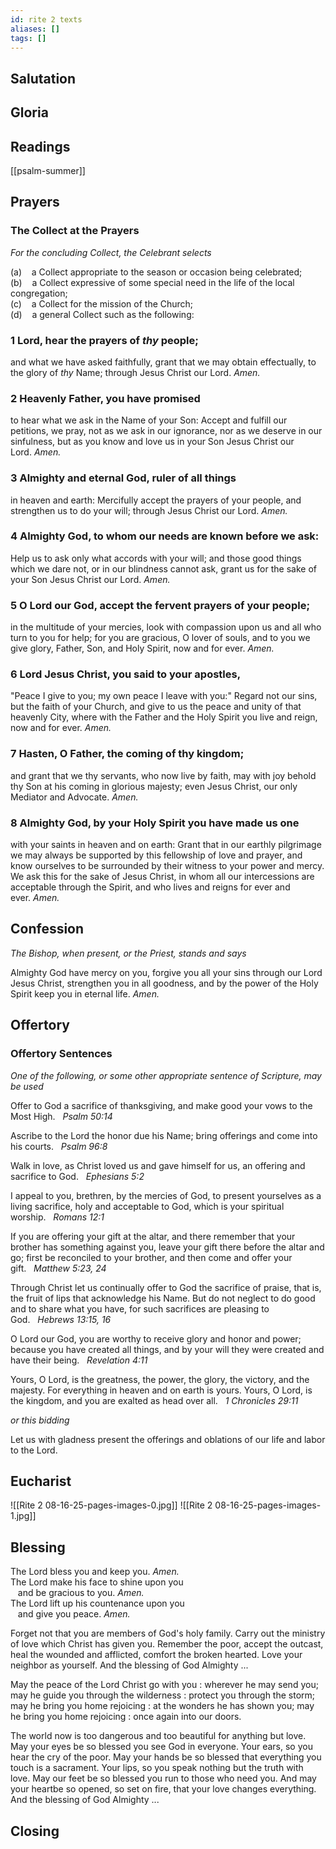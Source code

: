 ```yaml
---
id: rite 2 texts
aliases: []
tags: []
---
```


## Salutation
## Gloria

## Readings

[[psalm-summer]]
## Prayers
### The Collect at the Prayers

*For the concluding Collect, the Celebrant selects*  
  
(a)    a Collect appropriate to the season or occasion being celebrated;  
(b)    a Collect expressive of some special need in the life of the local congregation;  
(c)    a Collect for the mission of the Church;  
(d)    a general Collect such as the following:

### 1 Lord, hear the prayers of _thy_ people; 
and what we have  asked faithfully, grant that we may obtain effectually, to the  glory of _thy_ Name; through Jesus Christ our Lord. _Amen._

### 2 Heavenly Father, you have promised 
to hear what we ask in  the Name of your Son: Accept and fulfill our petitions, we  pray, not as we ask in our ignorance, nor as we deserve in our  sinfulness, but as you know and love us in your Son Jesus  Christ our Lord. _Amen._

### 3 Almighty and eternal God, ruler of all things 
in heaven and  earth: Mercifully accept the prayers of your people, and  strengthen us to do your will; through Jesus Christ our Lord.  _Amen._

### 4 Almighty God, to whom our needs are known before we ask:  
Help us to ask only what accords with your will; and those good things which we dare not, or in our blindness cannot  ask, grant us for the sake of your Son Jesus Christ our Lord.  _Amen._

### 5 O Lord our God, accept the fervent prayers of your people; 
in  the multitude of your mercies, look with compassion upon us  and all who turn to you for help; for you are gracious, O  lover of souls, and to you we give glory, Father, Son, and  Holy Spirit, now and for ever. _Amen._

### 6 Lord Jesus Christ, you said to your apostles, 
"Peace I give to  you; my own peace I leave with you:" Regard not our sins,  but the faith of your Church, and give to us the peace and  unity of that heavenly City, where with the Father and the  Holy Spirit you live and reign, now and for ever. _Amen._

### 7 Hasten, O Father, the coming of thy kingdom; 
and grant that  we thy servants, who now live by faith, may with joy behold  thy Son at his coming in glorious majesty; even Jesus Christ,  our only Mediator and Advocate. _Amen._

### 8 Almighty God, by your Holy Spirit you have made us one  
with your saints in heaven and on earth: Grant that in our  earthly pilgrimage we may always be supported by this  fellowship of love and prayer, and know ourselves to be  surrounded by their witness to your power and mercy. We  ask this for the sake of Jesus Christ, in whom all our  intercessions are acceptable through the Spirit, and who lives  and reigns for ever and ever. _Amen._
## Confession
*The Bishop, when present, or the Priest, stands and says*

Almighty God have mercy on you, forgive you all your sins  through our Lord Jesus Christ, strengthen you in all  goodness, and by the power of the Holy Spirit keep you in  eternal life. _Amen._
## Offertory
### Offertory Sentences

*One of the following, or some other appropriate sentence of Scripture, may be used*

Offer to God a sacrifice of thanksgiving, and make good  your vows to the Most High.   _Psalm 50:14_

Ascribe to the Lord the honor due his Name; bring  offerings and come into his courts.   _Psalm 96:8_

Walk in love, as Christ loved us and gave himself for us, an  offering and sacrifice to God.   _Ephesians 5:2_

I appeal to you, brethren, by the mercies of God, to present  yourselves as a living sacrifice, holy and acceptable to God,  which is your spiritual worship.   _Romans 12:1_

If you are offering your gift at the altar, and there remember  that your brother has something against you, leave your gift  there before the altar and go; first be reconciled to your  brother, and then come and offer your gift.   _Matthew 5:23, 24_

Through Christ let us continually offer to God the sacrifice of  praise, that is, the fruit of lips that acknowledge his Name. But do not neglect to do good and to share what you have,  for such sacrifices are pleasing to God.   _Hebrews 13:15, 16_

O Lord our God, you are worthy to receive glory and honor  and power; because you have created all things, and by your  will they were created and have their being.   _Revelation 4:11_

Yours, O Lord, is the greatness, the power, the glory, the  victory, and the majesty. For everything in heaven and on  earth is yours. Yours, O Lord, is the kingdom, and you are  exalted as head over all.   _1 Chronicles 29:11_

*or this bidding*

Let us with gladness present the offerings and oblations of our life and  labor to the Lord.

## Eucharist

![[Rite 2  08-16-25-pages-images-0.jpg]]
![[Rite 2  08-16-25-pages-images-1.jpg]]
## Blessing

The Lord bless you and keep you. _Amen._  
The Lord make his face to shine upon you  
   and be gracious to you. _Amen._  
The Lord lift up his countenance upon you  
   and give you peace. _Amen._

Forget not that you are members of God's holy family. Carry out the ministry of love which Christ has given you. Remember the poor, accept the outcast, heal the wounded and afflicted, comfort the broken hearted. Love your  neighbor as yourself. And the blessing of God Almighty ...

May the peace of the Lord Christ go with you : wherever he may send you; may he guide you through the wilderness : protect you through the storm; may he bring you home rejoicing : at the wonders he has shown you; may he bring you home rejoicing : once again into our doors.

The world now is too dangerous and too beautiful for anything but love. May your eyes be so blessed you see God in everyone. Your ears, so you hear the cry of the poor. May your hands be so blessed that everything you touch is a sacrament. Your lips, so you speak nothing but the truth with love. May our feet be so blessed you run to those who need  you. And may your heartbe so opened, so set on fire, that your love changes everything. And the blessing of God Almighty ...
## Closing
